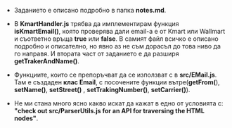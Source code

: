 * Заданието е описано подробно в папка __notes.md__.

* В __KmartHandler.js__ трябва да имплементирам функция __isKmartEmail()__, която проверява дали email-a е от Кmart или Wallmart и съответно връща __true__ или __false__. В самият файл всичко е описано подробно и описателно, но явно аз не съм дорасъл до това ниво да го направя. И втората част от заданието е да разширя __getTrakerAndName()__.

* Функциите, които се препоръчват да се използват с в __src/EMail.js__. Там е създаден __клас Email__, с посочените функции вътре(__getFrom(__), __setName()__, __setStreet()__ , __setTrakingNumber()__, __setCarrier()__).


* Не ми стана много ясно какво искат да кажат в едно от условията с: __"check out src/ParserUtils.js for an API for traversing the HTML nodes"__.